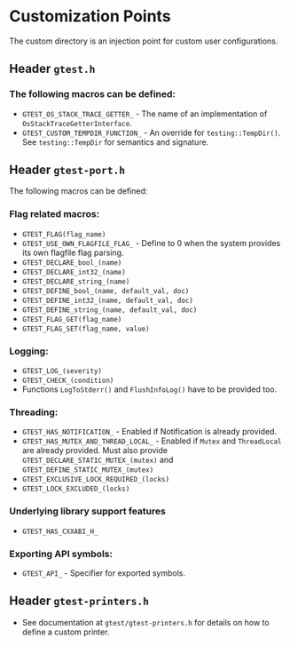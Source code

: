 # Customization Points

The custom directory is an injection point for custom user configurations.

## Header `gtest.h`

### The following macros can be defined:

*   `GTEST_OS_STACK_TRACE_GETTER_` - The name of an implementation of
    `OsStackTraceGetterInterface`.
*   `GTEST_CUSTOM_TEMPDIR_FUNCTION_` - An override for `testing::TempDir()`. See
    `testing::TempDir` for semantics and signature.

## Header `gtest-port.h`

The following macros can be defined:

### Flag related macros:

*   `GTEST_FLAG(flag_name)`
*   `GTEST_USE_OWN_FLAGFILE_FLAG_` - Define to 0 when the system provides its
    own flagfile flag parsing.
*   `GTEST_DECLARE_bool_(name)`
*   `GTEST_DECLARE_int32_(name)`
*   `GTEST_DECLARE_string_(name)`
*   `GTEST_DEFINE_bool_(name, default_val, doc)`
*   `GTEST_DEFINE_int32_(name, default_val, doc)`
*   `GTEST_DEFINE_string_(name, default_val, doc)`
*   `GTEST_FLAG_GET(flag_name)`
*   `GTEST_FLAG_SET(flag_name, value)`

### Logging:

*   `GTEST_LOG_(severity)`
*   `GTEST_CHECK_(condition)`
*   Functions `LogToStderr()` and `FlushInfoLog()` have to be provided too.

### Threading:

*   `GTEST_HAS_NOTIFICATION_` - Enabled if Notification is already provided.
*   `GTEST_HAS_MUTEX_AND_THREAD_LOCAL_` - Enabled if `Mutex` and `ThreadLocal`
    are already provided. Must also provide `GTEST_DECLARE_STATIC_MUTEX_(mutex)`
    and `GTEST_DEFINE_STATIC_MUTEX_(mutex)`
*   `GTEST_EXCLUSIVE_LOCK_REQUIRED_(locks)`
*   `GTEST_LOCK_EXCLUDED_(locks)`

### Underlying library support features

*   `GTEST_HAS_CXXABI_H_`

### Exporting API symbols:

*   `GTEST_API_` - Specifier for exported symbols.

## Header `gtest-printers.h`

*   See documentation at `gtest/gtest-printers.h` for details on how to define a
    custom printer.
